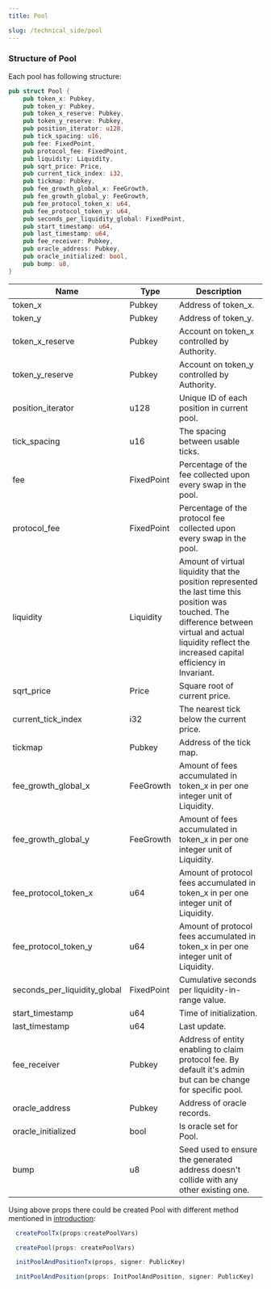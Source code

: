 ```yaml
---
title: Pool

slug: /technical_side/pool
---
```


### Structure of Pool

Each pool has following structure:

```rust
pub struct Pool {
    pub token_x: Pubkey,
    pub token_y: Pubkey,
    pub token_x_reserve: Pubkey,
    pub token_y_reserve: Pubkey,
    pub position_iterator: u128,
    pub tick_spacing: u16,
    pub fee: FixedPoint,
    pub protocol_fee: FixedPoint,
    pub liquidity: Liquidity,
    pub sqrt_price: Price,
    pub current_tick_index: i32,
    pub tickmap: Pubkey,
    pub fee_growth_global_x: FeeGrowth,
    pub fee_growth_global_y: FeeGrowth,
    pub fee_protocol_token_x: u64,
    pub fee_protocol_token_y: u64,
    pub seconds_per_liquidity_global: FixedPoint,
    pub start_timestamp: u64,
    pub last_timestamp: u64,
    pub fee_receiver: Pubkey,
    pub oracle_address: Pubkey,
    pub oracle_initialized: bool,
    pub bump: u8,
}
```

| Name                         | Type       | Description                                                                                                                                                                                                   |
| ---------------------------- | ---------- | ------------------------------------------------------------------------------------------------------------------------------------------------------------------------------------------------------------- |
| token_x                      | Pubkey     | Address of token_x.                                                                                                                                                                                           |
| token_y                      | Pubkey     | Address of token_y.                                                                                                                                                                                           |
| token_x_reserve              | Pubkey     | Account on token_x controlled by Authority.                                                                                                                                                                   |
| token_y_reserve              | Pubkey     | Account on token_y controlled by Authority.                                                                                                                                                                   |
| position_iterator            | u128       | Unique ID of each position in current pool.                                                                                                                                                                   |
| tick_spacing                 | u16        | The spacing between usable ticks.                                                                                                                                                                             |
| fee                          | FixedPoint | Percentage of the fee collected upon every swap in the pool.                                                                                                                                                  |
| protocol_fee                 | FixedPoint | Percentage of the protocol fee collected upon every swap in the pool.                                                                                                                                         |
| liquidity                    | Liquidity  | Amount of virtual liquidity that the position represented the last time this position was touched. The difference between virtual and actual liquidity reflect the increased capital efficiency in Invariant. |
| sqrt_price                   | Price      | Square root of current price.                                                                                                                                                                                 |
| current_tick_index           | i32        | The nearest tick below the current price.                                                                                                                                                                     |
| tickmap                      | Pubkey     | Address of the tick map.                                                                                                                                                                                      |
| fee_growth_global_x          | FeeGrowth  | Amount of fees accumulated in token_x in per one integer unit of Liquidity.                                                                                                                                   |
| fee_growth_global_y          | FeeGrowth  | Amount of fees accumulated in token_x in per one integer unit of Liquidity.                                                                                                                                   |
| fee_protocol_token_x         | u64        | Amount of protocol fees accumulated in token_x in per one integer unit of Liquidity.                                                                                                                          |
| fee_protocol_token_y         | u64        | Amount of protocol fees accumulated in token_x in per one integer unit of Liquidity.                                                                                                                          |
| seconds_per_liquidity_global | FixedPoint | Cumulative seconds per liquidity-in-range value.                                                                                                                                                              |
| start_timestamp              | u64        | Time of initialization.                                                                                                                                                                                       |
| last_timestamp               | u64        | Last update.                                                                                                                                                                                                  |
| fee_receiver                 | Pubkey     | Address of entity enabling to claim protocol fee. By default it's admin but can be change for specific pool.                                                                                                  |
| oracle_address               | Pubkey     | Address of oracle records.                                                                                                                                                                                    |
| oracle_initialized           | bool       | Is oracle set for Pool.                                                                                                                                                                                       |
| bump                         | u8         | Seed used to ensure the generated address doesn't collide with any other existing one.                                                                                                                        |

Using above props there could be created Pool with different method mentioned in [introduction](/docs/technical_side/introduction):

```ts
  createPoolTx(props:createPoolVars)

  createPool(props: createPoolVars)
```

```ts
  initPoolAndPositionTx(props, signer: PublicKey)

  initPoolAndPosition(props: InitPoolAndPosition, signer: PublicKey)
```
